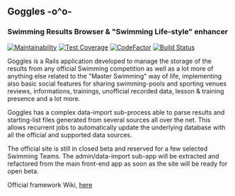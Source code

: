 ## Goggles  -o^o-
### Swimming Results Browser & "Swimming Life-style" enhancer

[![Maintainability](https://api.codeclimate.com/v1/badges/d04a16c56341b1ce59a3/maintainability)](https://codeclimate.com/github/steveoro/goggles/maintainability)
[![Test Coverage](https://api.codeclimate.com/v1/badges/d04a16c56341b1ce59a3/test_coverage)](https://codeclimate.com/github/steveoro/goggles/test_coverage)
[![CodeFactor](https://www.codefactor.io/repository/github/steveoro/goggles/badge)](https://www.codefactor.io/repository/github/steveoro/goggles)
[![Build Status](https://semaphoreci.com/api/v1/steveoro/goggles/branches/master/badge.svg)](https://semaphoreci.com/steveoro/goggles)

Goggles is a Rails application developed to manage the storage of the results from any official
Swimming competition as well as a lot more of anything else related to the "Master Swimming"
way of life, implementing also basic social features for sharing swimming-pools and sporting venues
reviews, informations, trainings, unofficial recorded data, lesson & training presence and a
lot more.

Goggles has a complex data-import sub-process able to parse results and starting-list files
generated from several sources all over the net. This allows recurrent jobs to automatically update
the underlying database with all the official and supported data sources.

The official site is still in closed beta and reserved for a few selected Swimming Teams.
The admin/data-import sub-app will be extracted and refactored from the main front-end app as
soon as the site will be ready for open beta.


Official framework Wiki, [here](https://github.com/steveoro/goggles_admin/wiki)
